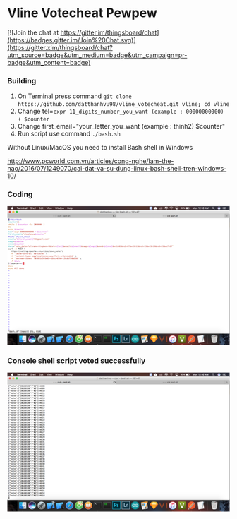 # Vline Votecheat Pewpew
[![Join the chat at https://gitter.im/thingsboard/chat](https://badges.gitter.im/Join%20Chat.svg)](https://gitter.xim/thingsboard/chat?utm_source=badge&utm_medium=badge&utm_campaign=pr-badge&utm_content=badge)
### Building
1. On Terminal press command `git clone https://github.com/datthanhvu98/vline_votecheat.git vline; cd vline`
2. Change tel=`expr 11_digits_number_you_want (example : 00000000000) + $counter`
3. Change first_email="your_letter_you_want (example : thinh2) $counter"
4. Run script use command `./bash.sh` 

Without Linux/MacOS you need to install Bash shell in Windows 

http://www.pcworld.com.vn/articles/cong-nghe/lam-the-nao/2016/07/1249070/cai-dat-va-su-dung-linux-bash-shell-tren-windows-10/


### Coding

<img src="./1.png?raw=true">

### Console shell script voted successfully 

<img src="./2.png?raw=true">
